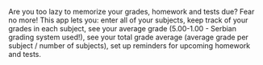 Are you too lazy to memorize your grades, homework and tests due?
Fear no more! This app lets you: enter all of your subjects, keep track of your grades in each subject, see your average grade (5.00-1.00 - Serbian grading system used!), see your total grade average (average grade per subject / number of subjects), set up reminders for upcoming homework and tests.
